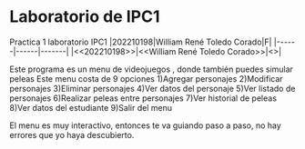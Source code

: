 # Laboratorio de IPC1 
Practica 1 laboratorio IPC1 
|202210198|William René Toledo Corado|F|
|------|------|-------|
|<<202210198>>|<<William René Toledo Corado>>|<<f>>|

Este programa es un menu de videojuegos , donde también puedes simular peleas
Este menu costa de 9 opciones 
1)Agregar personajes 
2)Modificar personajes 
3)Eliminar personajes
4)Ver datos del personaje
5)Ver listado de personajes 
6)Realizar peleas entre personajes 
7)Ver historial de peleas
8)Ver datos del estudiante 
9)Salir del menu 

El menu es muy interactivo, entonces te va guiando paso a paso, no hay errores que yo haya descubierto.
